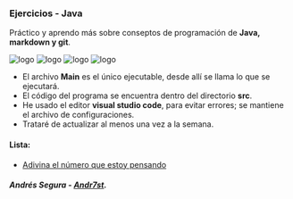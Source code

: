 ### Ejercicios - Java

Práctico y aprendo más sobre conseptos de programación de **Java, markdown y git**. 

<!--
 Ejercicios de programación en java. Consta de practicar lo que he aprendido en java, mi intención es poner varios de los ejercicios que he hecho; haciendo una aplicación de consola desde donde mostrará una lista de ejercicios a ejecutar.
 
También practicando **markdown, git**, y otros.-->

![logo](https://raw.github.com/Andr7st/index/master/img/Logo_java_x64.png?raw=true "java")
![logo](https://raw.github.com/Andr7st/index/master/img/Logo_vscode_x64.png?raw=true "java")
![logo](https://raw.github.com/Andr7st/index/master/img/Logo_git_x64.png?raw=true "java")
![logo](https://raw.github.com/Andr7st/index/master/img/Logo_github_x64.png?raw=true "java")

 * El archivo **Main** es el único ejecutable, desde allí se llama lo que se ejecutará.
 * El código del programa se encuentra dentro del directorio **src**.
 * He usado el editor **visual studio code**, para evitar errores; se mantiene el archivo de configuraciones.
 * Trataré de actualizar al menos una vez a la semana.
<!--
#### Notas:
 * Si viste el [**video de muestra**](https://youtu.be/kSFQWHx0d4I), el código está en la rama [**Demo**](https://github.com/Andr7st/Java-Exercises/tree/Demo).

 Para mostrar todo presiona le tecla 'T'.

-->
#### Lista:
 
+ [Adivina el número que estoy pensando](https://github.com/Andr7st/Java-Exercises/blob/Demo/src/ejercicios/Ejercicio_007.java)<!-- Consiste en introducir el número por consola hasta que lo adivine, revisa el código.-->



##### Andrés Segura - [Andr7st](https://github.com/Andr7st).
 <!--
 * He sido autodidacta leo varias fuentes, también estoy estudiando python y sql en un portal online.

 * con el paso del tiempo trataré de mejorar esta descripción. 
 -->

<!-- Created by: Andrés Segura -->
